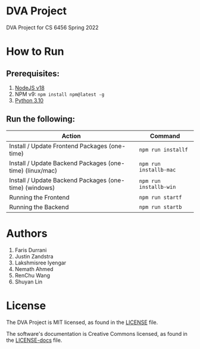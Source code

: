 # DVA Project

DVA Project for CS 6456 Spring 2022

# How to Run

## Prerequisites:

1. [NodeJS v18](https://nodejs.org/en/download/)
1. NPM v9: `npm install npm@latest -g`
1. [Python 3.10](https://www.python.org/downloads/release/python-3108/)

## Run the following:

| Action                                                    | Command                |
| ----------------------------------------------------------| ------------------     |
| Install / Update Frontend Packages (one-time)             | `npm run installf`     |
| Install / Update Backend Packages (one-time) (linux/mac)  | `npm run installb-mac` |
| Install / Update Backend Packages (one-time) (windows)    | `npm run installb-win` |
| Running the Frontend                                      | `npm run startf`       |
| Running the Backend                                       | `npm run startb`       |

# Authors

1. Faris Durrani
1. Justin Zandstra
1. Lakshmisree Iyengar
1. Nemath Ahmed
1. RenChu Wang
1. Shuyan Lin

# License

The DVA Project is MIT licensed, as found in the [LICENSE](./LICENSE) file.

The software's documentation is Creative Commons licensed, as found in the [LICENSE-docs](./.github/LICENSE-docs) file.
